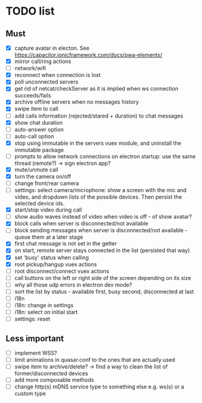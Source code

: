 # TODO list

## Must

- [x] capture avatar in electon. See https://capacitor.ionicframework.com/docs/pwa-elements/
- [x] mirror call/ring actions
- [ ] network/wifi
- [x] reconnect when connection is lost
- [x] poll unconnected servers
- [x] get rid of netcat/checkServer as it is implied when ws connection succeeds/fails
- [x] archive offline servers when no messages history
- [x] swipe item to call
- [ ] add calls information (rejected/stared + duration) to chat messages
- [x] show chat duration
- [ ] auto-answer option
- [ ] auto-call option
- [x] stop using immutable in the servers vuex module, and uninstall the immutable package
- [ ] prompts to allow network connections on electron startup: use the same thread (remote?) -> sign electron app?
- [x] mute/unmute call
- [x] turn the camera on/off
- [ ] change front/rear camera
- [ ] settings: select camera/microphone: show a screen with the mic and video, and dropdown lists of the possible devices. Then persist the selected device ids.
- [x] start/stop video during call
- [ ] show audio waves instead of video when video is off - of show avatar?
- [x] block calls when server is disconnected/not available
- [ ] block sending messages when server is disconnected/not available - queue them at a later stage
- [x] first chat message is not set in the getter
- [x] on start, remote server stays connected in the list (persisted that way)
- [x] set 'busy' status when calling
- [x] root pickup/hangup vuex actions
- [ ] root disconnect/connect vuex actions
- [ ] call buttons on the left or right side of the screen depending on its size
- [ ] why all those udp errors in electron dev mode?
- [ ] sort the list by status - available first, busy second, disconnected at last
- [ ] i18n
- [ ] i18n: change in settings
- [ ] i18n: select on initial start
- [ ] settings: reset

## Less important

- [ ] implement WSS?
- [ ] limit animations in quasar.conf to the ones that are actually used
- [ ] swipe item to archive/delete? -> find a way to clean the list of former/disconnected devices
- [ ] add more composable methods
- [ ] change http(s) mDNS service type to something else e.g. ws(s) or a custom type
